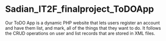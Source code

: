# Sadian_IT2F_finalproject_ToDOApp
Our ToDO App is a dynamic PHP website that lets users register an account and have them list, and mark, all of the things that they want to do. It follows the CRUD operations on user and list records that are stored in XML files.
